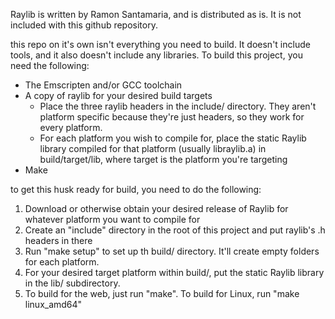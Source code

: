 
Raylib is written by Ramon Santamaria, and is distributed as is. It is not included with this github repository.

this repo on it's own isn't everything you need to build. It doesn't include tools, and it also doesn't include any libraries. To build this project, you need the following:

- The Emscripten and/or GCC toolchain
- A copy of raylib for your desired build targets
    - Place the three raylib headers in the include/ directory. They aren't platform specific because they're just headers, so they work for every platform.
    - For each platform you wish to compile for, place the static Raylib library compiled for that platform (usually libraylib.a) in build/target/lib, where target is the platform you're targeting
- Make

to get this husk ready for build, you need to do the following:

1. Download or otherwise obtain your desired release of Raylib for whatever platform you want to compile for
2. Create an "include" directory in the root of this project and put raylib's .h headers in there
3. Run "make setup" to set up th build/ directory. It'll create empty folders for each platform.
4. For your desired target platform within build/, put the static Raylib library in the lib/ subdirectory.
5. To build for the web, just run "make". To build for Linux, run "make linux_amd64"
